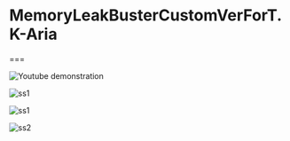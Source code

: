 # MemoryLeakBusterCustomVerForT.K-Aria   

===

![Youtube demonstration](https://bitbucket.org/paceholder/nodeeditor/raw/master/pictures/vid1.png)

![ss1](https://bitbucket.org/tk-aria/memoryleakbustercustomverfort.k-aria/src/ScreenShot/ss1.png)

![ss1](https://bitbucket.org/tk-aria/memoryleakbustercustomverfort.k-aria/src/1a34793c9f01735193edd5184fc8625c9138db6f/ScreenShot/ss1.png?at=master&fileviewer=file-view-default)  

![ss2](https://bitbucket.org/tk-aria/memoryleakbustercustomverfort.k-aria/src/1a34793c9f01735193edd5184fc8625c9138db6f/ScreenShot/ss1.png?at=master&fileviewer=file-view-default)  

